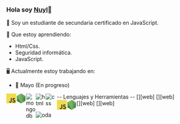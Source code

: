 ### Hola soy [Nuyl](https://github.com/SrMael-CO)👋

🐉 Soy un estudiante de secundaria certificado en JavaScript.

📖 Que estoy aprendiendo:

- Html/Css.
- Seguridad informática.
- JavaScript.

🖥️ Actualmente estoy trabajando en:

- 🎈 Mayo (En progreso)

-- Lenguajes y Herramientas --
[<img align="left" alt="JavaScript" width="26px" src="https://raw.githubusercontent.com/github/explore/80688e429a7d4ef2fca1e82350fe8e3517d3494d/topics/javascript/javascript.png" />][web]
[<img align="left" alt="Node.js" width="26px" src="https://raw.githubusercontent.com/github/explore/80688e429a7d4ef2fca1e82350fe8e3517d3494d/topics/nodejs/nodejs.png" />][web]
<img align="left" alt="mongodb" width="26px" src="https://imgur.com/xN5cFRr.png" /> 
<img align="left" alt="html" width="26px" src="https://upload.wikimedia.org/wikipedia/commons/thumb/3/38/HTML5_Badge.svg/600px-HTML5_Badge.svg.png" /> 
<img align="left" alt="css" width="30px" src="https://cdn.discordapp.com/attachments/861741124251418675/877669265627566160/kisspng-web-development-cascading-style-sheets-css3-html-5ae480845f38f3.0110241015249245483901.png" /> <br /> 
[<img align="left" alt="JavaScript" width="26px" src="https://raw.githubusercontent.com/github/explore/80688e429a7d4ef2fca1e82350fe8e3517d3494d/topics/javascript/javascript.png" />][web]
[<img align="left" alt="Node.js" width="26px" src="https://raw.githubusercontent.com/github/explore/80688e429a7d4ef2fca1e82350fe8e3517d3494d/topics/nodejs/nodejs.png" />][web]

![oda](https://github-readme-stats.vercel.app/api?username=SrMael-CO&show_icons=true&theme=radical)
